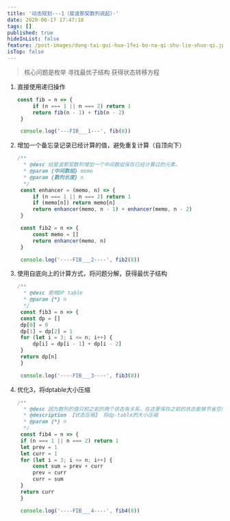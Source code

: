 ```yaml
---
title: '动态规划---1（斐波那契数列说起）·'
date: 2020-06-17 17:47:18
tags: []
published: true
hideInList: false
feature: /post-images/dong-tai-gui-hua-1fei-bo-na-qi-shu-lie-shuo-qi.jpg
isTop: false
---
```

> 核心问题是枚举
> 寻找最优子结构
> 获得状态转移方程

1. 直接使用递归操作
   ``` javascript
   const fib = n => {
        if (n === 1 || n === 2) return 1
        return fib(n - 1) + fib(n - 2)
    }

    console.log('---FIB___1---', fib(8))
   ```
2. 增加一个备忘录记录已经计算的值，避免重复计算（自顶向下）
   ``` javascript
   /**
     * @desc 给斐波那契数列增加一个中间数组保存已经计算过的元素，
     * @param {中间数组} memo 
     * @param {数列长度} n 
     */
    const enhancer = (memo, n) => {
        if (n === 1 || n === 2) return 1
        if (memo[n]) return memo[n]
        return enhancer(memo, n - 1) + enhancer(memo, n - 2)
    }

    const fib2 = n => {
        const memo = []
        return enhancer(memo, n)
    }

    console.log('----FIB___2----', fib2(8))
   ```
3. 使用自底向上的计算方式，将问题分解，获得最优子结构
   ``` javascript
   /**
     * @desc 使用DP table
     * @param {*} n 
     */
    const fib3 = n => {
    const dp = []
    dp[0] = 0 
    dp[1] = dp[2] = 1
    for (let i = 3; i <= n; i++) {
        dp[i] = dp[i - 1] + dp[i - 2]
    }
    return dp[n]
    }

    console.log('----FIB___3----', fib3(8))
   ```
4. 优化3，将dptable大小压缩
   ``` javascript
   /**
     * @desc 因为数列的值只和之前的两个状态有关系，在这里保存之前的状态能够节省空间
     * @description 【状态压缩】 将dp-table的大小压缩
     * @param {*} n 
     */
    const fib4 = n => {
    if (n === 1 || n === 2) return 1
    let prev = 1
    let curr = 1
    for (let i = 3; i <= n; i++) {
        const sum = prev + curr
        prev = curr
        curr = sum
    }
    return curr
    }

    console.log('----FIB___4----', fib4(8))
   ```